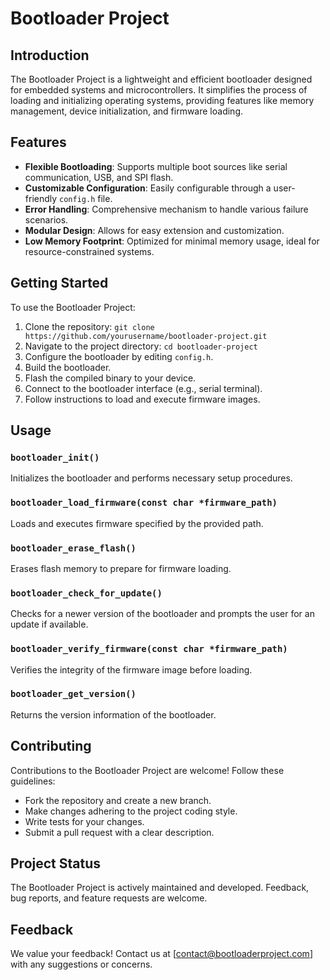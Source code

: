 # Bootloader Project

## Introduction

The Bootloader Project is a lightweight and efficient bootloader designed for embedded systems and microcontrollers. It simplifies the process of loading and initializing operating systems, providing features like memory management, device initialization, and firmware loading.

## Features

- **Flexible Bootloading**: Supports multiple boot sources like serial communication, USB, and SPI flash.
- **Customizable Configuration**: Easily configurable through a user-friendly `config.h` file.
- **Error Handling**: Comprehensive mechanism to handle various failure scenarios.
- **Modular Design**: Allows for easy extension and customization.
- **Low Memory Footprint**: Optimized for minimal memory usage, ideal for resource-constrained systems.

## Getting Started

To use the Bootloader Project:

1. Clone the repository: `git clone https://github.com/yourusername/bootloader-project.git`
2. Navigate to the project directory: `cd bootloader-project`
3. Configure the bootloader by editing `config.h`.
4. Build the bootloader.
5. Flash the compiled binary to your device.
6. Connect to the bootloader interface (e.g., serial terminal).
7. Follow instructions to load and execute firmware images.

## Usage

### `bootloader_init()`

Initializes the bootloader and performs necessary setup procedures.

### `bootloader_load_firmware(const char *firmware_path)`

Loads and executes firmware specified by the provided path.

### `bootloader_erase_flash()`

Erases flash memory to prepare for firmware loading.

### `bootloader_check_for_update()`

Checks for a newer version of the bootloader and prompts the user for an update if available.

### `bootloader_verify_firmware(const char *firmware_path)`

Verifies the integrity of the firmware image before loading.

### `bootloader_get_version()`

Returns the version information of the bootloader.

## Contributing

Contributions to the Bootloader Project are welcome! Follow these guidelines:

- Fork the repository and create a new branch.
- Make changes adhering to the project coding style.
- Write tests for your changes.
- Submit a pull request with a clear description.


## Project Status

The Bootloader Project is actively maintained and developed. Feedback, bug reports, and feature requests are welcome.

## Feedback

We value your feedback! Contact us at [contact@bootloaderproject.com] with any suggestions or concerns.
